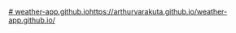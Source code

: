 [# weather-app.github.io](https://arthurvarakuta.github.io/weather-app.github.io/)https://arthurvarakuta.github.io/weather-app.github.io/
